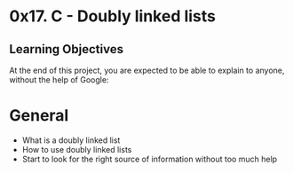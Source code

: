 # 0x17. C - Doubly linked lists

## Learning Objectives
At the end of this project, you are expected to be able to explain to anyone, without the help of Google:

# General
- What is a doubly linked list
- How to use doubly linked lists
- Start to look for the right source of information without too much help
